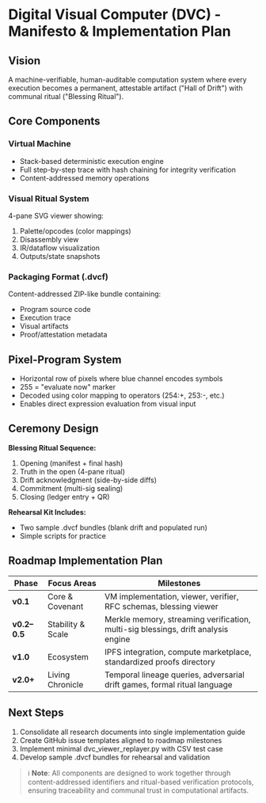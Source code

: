 # Digital Visual Computer (DVC) - Manifesto & Implementation Plan

## Vision
A machine-verifiable, human-auditable computation system where every execution becomes a permanent, attestable artifact ("Hall of Drift") with communal ritual ("Blessing Ritual").

## Core Components
### Virtual Machine
- Stack-based deterministic execution engine
- Full step-by-step trace with hash chaining for integrity verification
- Content-addressed memory operations

### Visual Ritual System
4-pane SVG viewer showing:
1. Palette/opcodes (color mappings)
2. Disassembly view
3. IR/dataflow visualization
4. Outputs/state snapshots

### Packaging Format (.dvcf)
Content-addressed ZIP-like bundle containing:
- Program source code
- Execution trace
- Visual artifacts
- Proof/attestation metadata

## Pixel-Program System
- Horizontal row of pixels where blue channel encodes symbols
- 255 = "evaluate now" marker
- Decoded using color mapping to operators (254:+, 253:-, etc.)
- Enables direct expression evaluation from visual input

## Ceremony Design
**Blessing Ritual Sequence:**
1. Opening (manifest + final hash)
2. Truth in the open (4-pane ritual)
3. Drift acknowledgment (side-by-side diffs)
4. Commitment (multi-sig sealing)
5. Closing (ledger entry + QR)

**Rehearsal Kit Includes:**
- Two sample .dvcf bundles (blank drift and populated run)
- Simple scripts for practice

## Roadmap Implementation Plan
| Phase | Focus Areas | Milestones |
|-------|-------------|-------------|
| **v0.1** | Core & Covenant | VM implementation, viewer, verifier, RFC schemas, blessing viewer |
| **v0.2–0.5** | Stability & Scale | Merkle memory, streaming verification, multi-sig blessings, drift analysis engine |
| **v1.0** | Ecosystem | IPFS integration, compute marketplace, standardized proofs directory |
| **v2.0+** | Living Chronicle | Temporal lineage queries, adversarial drift games, formal ritual language |

## Next Steps
1. Consolidate all research documents into single implementation guide
2. Create GitHub issue templates aligned to roadmap milestones
3. Implement minimal dvc_viewer_replayer.py with CSV test case
4. Develop sample .dvcf bundles for rehearsal and validation

> ℹ️ **Note**: All components are designed to work together through content-addressed identifiers and ritual-based verification protocols, ensuring traceability and communal trust in computational artifacts.
